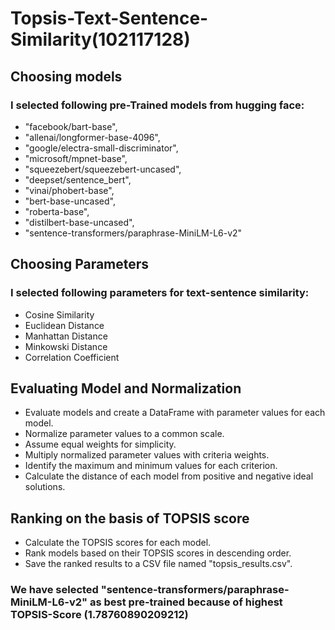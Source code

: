 # Topsis-Text-Sentence-Similarity(102117128)

## Choosing models
### I selected following pre-Trained models from hugging face: 
  *  "facebook/bart-base",
  *  "allenai/longformer-base-4096",
  *  "google/electra-small-discriminator",
  *  "microsoft/mpnet-base",
  *  "squeezebert/squeezebert-uncased",
  *  "deepset/sentence_bert",
  *  "vinai/phobert-base",
  *  "bert-base-uncased",
  *  "roberta-base",
  *  "distilbert-base-uncased",
  *  "sentence-transformers/paraphrase-MiniLM-L6-v2"
    
## Choosing Parameters 
### I selected following parameters for text-sentence similarity:
 *  Cosine Similarity
 *  Euclidean Distance
 *  Manhattan Distance
 *  Minkowski Distance
 *  Correlation Coefficient

## Evaluating Model and Normalization
* Evaluate models and create a DataFrame with parameter values for each model.
* Normalize parameter values to a common scale.
* Assume equal weights for simplicity.
* Multiply normalized parameter values with criteria weights.
* Identify the maximum and minimum values for each criterion.
* Calculate the distance of each model from positive and negative ideal solutions.

## Ranking on the basis of TOPSIS score
* Calculate the TOPSIS scores for each model.
* Rank models based on their TOPSIS scores in descending order.
* Save the ranked results to a CSV file named "topsis_results.csv".

### We have selected "sentence-transformers/paraphrase-MiniLM-L6-v2" as best pre-trained because of highest TOPSIS-Score (1.78760890209212)
  
